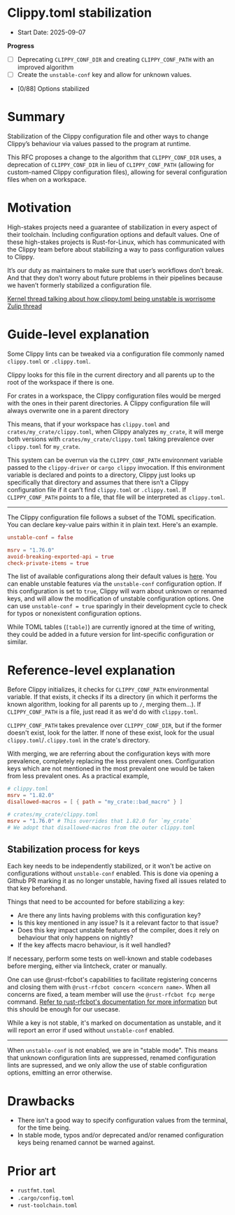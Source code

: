 # Clippy.toml stabilization

- Start Date: 2025-09-07

**Progress**
- [ ] Deprecating `CLIPPY_CONF_DIR` and creating `CLIPPY_CONF_PATH` with an improved algorithm
- [ ] Create the `unstable-conf` key and allow for unknown values.
- \[0/88\] Options stabilized

# Summary

Stabilization of the Clippy configuration file and other ways to change Clippy’s behaviour via values passed to the
program at runtime.

This RFC proposes a change to the algorithm that `CLIPPY_CONF_DIR` uses, a deprecation of `CLIPPY_CONF_DIR` in lieu of
`CLIPPY_CONF_PATH` (allowing for custom-named Clippy configuration files), allowing for several configuration files
when on a workspace.

# Motivation

High-stakes projects need a guarantee of stabilization in every aspect of their toolchain. Including configuration
options and default values. One of these high-stakes projects is Rust-for-Linux, which has communicated with the
Clippy team before about stabilizing a way to pass configuration values to Clippy.

It’s our duty as maintainers to make sure that user’s workflows don’t break. And that they don’t worry about future
problems in their pipelines because we haven’t formerly stabilized a configuration file.

[Kernel thread talking about how clippy.toml being unstable is worrisome](https://lore.kernel.org/all/20250310170458.594728659@linuxfoundation.org/)
[Zulip thread](https://rust-lang.zulipchat.com/#narrow/channel/257328-clippy/topic/stablization.20of.20clippy.2Etoml.20a/with/486169617)

# Guide-level explanation

Some Clippy lints can be tweaked via a configuration file commonly named `clippy.toml` or `.clippy.toml`.

Clippy looks for this file in the current directory and all parents up to the root of the workspace if there is one.

For crates in a workspace, the Clippy configuration files would be merged with the ones in their parent directories.
A Clippy configuration file will always overwrite one in a parent directory

This means, that if your workspace has `clippy.toml` and `crates/my_crate/clippy.toml`, when Clippy analyzes
`my_crate`, it will merge both versions with `crates/my_crate/clippy.toml` taking prevalence over `clippy.toml` for
`my_crate`.

This system can be overrun via the `CLIPPY_CONF_PATH` environment variable passed to the `clippy-driver` or
`cargo clippy` invocation. If this environment variable is declared and points to a directory, Clippy just looks up
specifically that directory and assumes that there isn’t a Clippy configuration file if it can’t find `clippy.toml`
or `.clippy.toml`. If `CLIPPY_CONF_PATH` points to a file, that file will be interpreted as `clippy.toml`.

---

The Clippy configuration file follows a subset of the TOML specification. You can declare key-value pairs within it
in plain text. Here's an example.

```toml
unstable-conf = false

msrv = "1.76.0"
avoid-breaking-exported-api = true
check-private-items = true
```

The list of available configurations along their default values is
[here](https://doc.rust-lang.org/nightly/clippy/lint_configuration.html).
You can enable unstable features via the `unstable-conf` configuration option. If this configuration is set to `true`,
Clippy will warn about unknown or renamed keys, and will allow the modification of unstable configuration options. One
can use `unstable-conf = true` sparingly in their development cycle to check for typos or
nonexistent configuration options.

While TOML tables (`[table]`) are currently ignored at the time of writing, they could be added in a future version
for lint-specific configuration or similar.

# Reference-level explanation

Before Clippy initializes, it checks for `CLIPPY_CONF_PATH` environmental variable. If that exists, it checks if its
a directory (in which it performs the known algorithm, looking for all parents up to `/`, merging them...). If
`CLIPPY_CONF_PATH` is a file, just read it as we'd do with `clippy.toml`.

`CLIPPY_CONF_PATH` takes prevalence over `CLIPPY_CONF_DIR`, but if the former doesn't exist, look for the latter. If
none of these exist, look for the usual `clippy.toml`/`.clippy.toml` in the crate's directory.

With merging, we are referring about the configuration keys with more prevalence, completely replacing the less
prevalent ones. Configuration keys which are not mentioned in the most prevalent one would be taken from less
prevalent ones. As a practical example,

```toml
# clippy.toml
msrv = "1.82.0"
disallowed-macros = [ { path = "my_crate::bad_macro" } ]

# crates/my_crate/clippy.toml
msrv = "1.76.0" # This overrides that 1.82.0 for `my_crate`
# We adopt that disallowed-macros from the outer clippy.toml
```

## Stabilization process for keys

Each key needs to be independently stabilized, or it won't be active on configurations without `unstable-conf` enabled.
This is done via opening a Github PR marking it as no longer unstable, having fixed all issues related to that key
beforehand.

Things that need to be accounted for before stabilizing a key:

- Are there any lints having problems with this configuration key?
- Is this key mentioned in any issue? Is it a relevant factor to that issue?
- Does this key impact unstable features of the compiler, does it rely on behaviour that only happens on nightly?
- If the key affects macro behaviour, is it well handled?

If necessary, perform some tests on well-known and stable codebases before merging, either via lintcheck, crater or
manually.

One can use @rust-rfcbot's capabilities to facilitate registering concerns and closing them with
`@rust-rfcbot concern <concern name>`. When all concerns are fixed, a team member will use the `@rust-rfcbot fcp merge`
command. [Refer to rust-rfcbot's documentation for more information](https://github.com/rust-lang/rfcbot-rs)
but this should be enough for our usecase.

While a key is not stable, it's marked on documentation as unstable, and it will report an error if used without
`unstable-conf` enabled.

---

When `unstable-conf` is not enabled, we are in "stable mode". This means that unknown configuration lints are
suppressed, renamed configuration lints are supressed, and we only allow the use of stable configuration options,
emitting an error otherwise.

# Drawbacks

- There isn't a good way to specify configuration values from the terminal, for the time being.
- In stable mode, typos and/or deprecated and/or renamed configuration keys being renamed cannot be warned against.

# Prior art

- `rustfmt.toml`
- `.cargo/config.toml`
- `rust-toolchain.toml`

